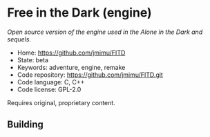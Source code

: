 # Free in the Dark (engine)

_Open source version of the engine used in the Alone in the Dark and sequels._

- Home: https://github.com/jmimu/FITD
- State: beta
- Keywords: adventure, engine, remake
- Code repository: https://github.com/jmimu/FITD.git
- Code language: C, C++
- Code license: GPL-2.0

Requires original, proprietary content.

## Building


